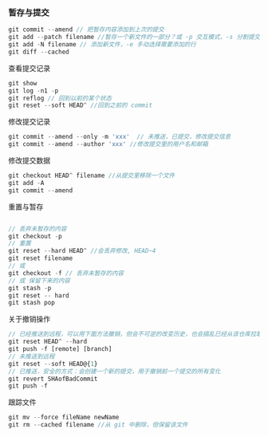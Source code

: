 
### 暂存与提交

```javascript
git commit --amend // 把暂存内容添加到上次的提交
git add --patch filename //暂存一个新文件的一部分？或 -p 交互模式，-s 分割提交
git add -N filename // 添加新文件，-e 手动选择需要添加的行
git diff --cached
```


查看提交记录

```javascript
git show
git log -n1 -p
git reflog // 回到以前的某个状态
git reset --soft HEAD^ //回到之前的 commit
```

修改提交记录

```javascript
git commit --amend --only -m 'xxx'  // 未推送，已提交，修改提交信息
git commit --amend --author 'xxx' //修改提交里的用户名和邮箱
```

修改提交数据

```javascript
git checkout HEAD^ filename //从提交里移除一个文件
git add -A
git commit --amend
```



重置与暂存

```javascript

// 丢弃未暂存的内容
git checkout -p
// 重置
git reset --hard HEAD^ //会丢弃修改, HEAD~4
git reset filename
// 或
git checkout -f // 丢弃未暂存的内容
// 或 保留下来的内容
git stash -p
git reset -- hard
git stash pop
```

关于撤销操作

```javascript
// 已经推送到远程，可以用下面方法撤销，但会不可逆的改变历史，也会搞乱已经从该仓库拉取了的历史
git reset HEAD^ --hard
git push -f [remote] [branch]
// 未推送到远程
git reset --soft HEAD@{1}
// 已推送，安全的方式：会创建一个新的提交，用于撤销前一个提交的所有变化
git revert SHAofBadCommit
git push -f
```

跟踪文件

```javascript
git mv --force fileName newName
git rm --cached filename //从 git 中删除，但保留该文件
```

